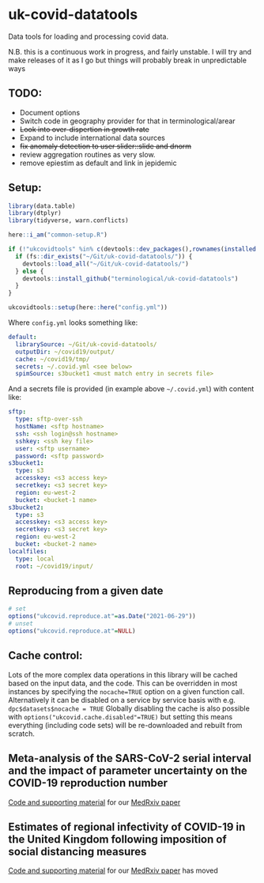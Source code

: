 # uk-covid-datatools

Data tools for loading and processing covid data.

N.B. this is a continuous work in progress, and fairly unstable. 
I will try and make releases of it as I go but things will probably break in unpredictable ways

## TODO:

* Document options
* Switch code in geography provider for that in terminological/arear
* ~~Look into over-dispertion in growth rate~~
* Expand to include international data sources
* ~~fix anomaly detection to user slider::slide and dnorm~~
* review aggregation routines as very slow.
* remove epiestim as default and link in jepidemic

## Setup:

```R
library(data.table)
library(dtplyr)
library(tidyverse, warn.conflicts)

here::i_am("common-setup.R")

if (!"ukcovidtools" %in% c(devtools::dev_packages(),rownames(installed.packages()))) {
  if (fs::dir_exists("~/Git/uk-covid-datatools/")) {
    devtools::load_all("~/Git/uk-covid-datatools/")
  } else {
    devtools::install_github("terminological/uk-covid-datatools")
  }
}

ukcovidtools::setup(here::here("config.yml"))

```

Where `config.yml` looks something like:

```YAML
default:
  librarySource: ~/Git/uk-covid-datatools/
  outputDir: ~/covid19/output/
  cache: ~/covid19/tmp/
  secrets: ~/.covid.yml <see below>
  spimSource: s3bucket1 <must match entry in secrets file>
```

And a secrets file is provided (in example above `~/.covid.yml`) with content like:

```YAML
sftp:
  type: sftp-over-ssh
  hostName: <sftp hostname>
  ssh: <ssh login@ssh hostname>
  sshkey: <ssh key file>
  user: <sftp username>
  password: <sftp password>
s3bucket1:
  type: s3
  accesskey: <s3 access key>
  secretkey: <s3 secret key>
  region: eu-west-2
  bucket: <bucket-1 name>
s3bucket2:
  type: s3
  accesskey: <s3 access key>
  secretkey: <s3 secret key>
  region: eu-west-2
  bucket: <bucket-2 name>
localfiles:
  type: local
  root: ~/covid19/input/
```

## Reproducing from a given date

```R
# set
options("ukcovid.reproduce.at"=as.Date("2021-06-29"))
# unset
options("ukcovid.reproduce.at"=NULL)
```

## Cache control:

Lots of the more complex data operations in this library will be cached based on the input data, and the code. This can be overridden in most instances by specifying the `nocache=TRUE` option on a given function call. 
Alternatively it can be disabled on a service by service basis with e.g. `dpc$datasets$nocache = TRUE`
Globally disabling the cache is also possible with `options("ukcovid.cache.disabled"=TRUE)` but setting this means everything (including code sets) will be re-downloaded and rebuilt from scratch.

## Meta-analysis of the SARS-CoV-2 serial interval and the impact of parameter uncertainty on the COVID-19 reproduction number 

[Code and supporting material](https://github.com/terminological/serial-interval) for our [MedRxiv paper](https://doi.org/10.1101/2020.11.17.20231548) 



## Estimates of regional infectivity of COVID-19 in the United Kingdom following imposition of social distancing measures

[Code and supporting material](https://github.com/terminological/wave-one-regional-rt) for our [MedRxiv paper](https://doi.org/10.1101/2020.04.13.20062760) has moved